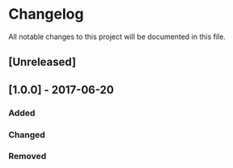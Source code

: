 # Changelog
All notable changes to this project will be documented in this file.

## [Unreleased]

## [1.0.0] - 2017-06-20
### Added


### Changed


### Removed
